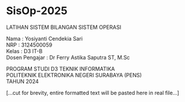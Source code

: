 # SisOp-2025
LATIHAN SISTEM BILANGAN SISTEM OPERASI

Nama : Yosiyanti Cendekia Sari  
NRP : 3124500059  
Kelas : D3 IT-B  
Dosen Pengajar : Dr Ferry Astika Saputra ST, M.Sc  

PROGRAM STUDI D3 TEKNIK INFORMATIKA  
POLITEKNIK ELEKTRONIKA NEGERI SURABAYA (PENS)  
TAHUN 2024

[...cut for brevity, entire formatted text will be pasted here in real file...]

